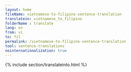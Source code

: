 ```yaml
---
layout: home
fileName: vietnamese-to-filipino-sentence-translation
translatein: vietnamese_to_filipino
folderName : translate
lang: en
from: vi
to: fil
permalink: /vietnamese-to-filipino-sentence-translation
tool: sentence-translations
nointernationalization: true
---
```

{% include section/translateinto.html %}
